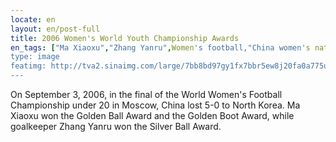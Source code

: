 ```yaml
---
locate: en
layout: en/post-full
title: 2006 Women's World Youth Championship Awards
en_tags: ["Ma Xiaoxu","Zhang Yanru",Women's football,"China women's national football team","World Youth Championship","2006"]
type: image
featimg: http://tva2.sinaimg.com/large/7bb8bd97gy1fx7bbr5ew8j20fa0a775u.jpg
---
```


On September 3, 2006, in the final of the World Women's Football Championship under 20 in Moscow, China lost 5-0 to North Korea. Ma Xiaoxu won the Golden Ball Award and the Golden Boot Award, while goalkeeper Zhang Yanru won the Silver Ball Award.